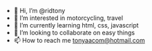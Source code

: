 - 👋 Hi, I’m @ridtony
- 👀 I’m interested in motorcycling, travel 
- 🌱 I’m currently learning html, css, javascript
- 💞️ I’m looking to collaborate on easy things
- 📫 How to reach me tonyaacom@hotmail.com

<!---
ridtony/ridtony is a ✨ special ✨ repository because its `README.md` (this file) appears on your GitHub profile.
You can click the Preview link to take a look at your changes.
--->
